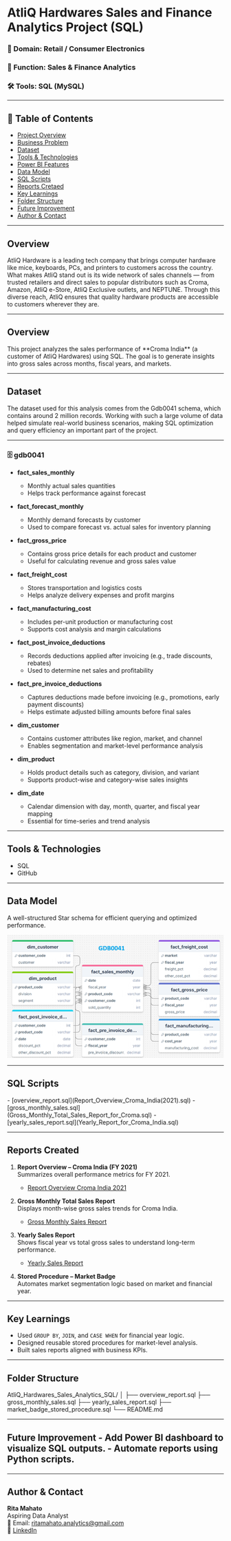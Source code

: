 # AtliQ Hardwares Sales and Finance Analytics Project (SQL)

### 🧩 Domain: Retail / Consumer Electronics  
### 💼 Function: Sales & Finance Analytics  
### 🛠 Tools: SQL (MySQL)

---

## 📌 Table of Contents
- <a href="#overview">Project Overview</a>
- <a href="#business-problem">Business Problem</a>
- <a href="#dataset">Dataset</a>
- <a href="#tools--technologies">Tools & Technologies</a>
- <a href="#powerbi-features">Power BI Features</a>
- <a href="#data-model">Data Model</a>
- <a href="#sql-scripts">SQL Scripts</a>
- <a href="#reports-created">Reports Cretaed</a>
- <a href="#key-learnings">Key Learnings</a>
- <a href="#folder-structure">Folder Structure</a>
- <a href="#future-improvement">Future Improvement</a>
- <a href="#author--contact">Author & Contact</a>

---

<h2><a class="anchor" id="Project Overview"></a>Overview</h2>
AtliQ Hardware is a leading tech company that brings computer hardware like mice, keyboards, PCs, and 
printers to customers across the country. What makes AtliQ stand out is its wide network of sales channels — 
from trusted retailers and direct sales to popular distributors such as Croma, Amazon, AtliQ e-Store, 
AtliQ Exclusive outlets, and NEPTUNE. Through this diverse reach, AtliQ ensures that quality hardware products 
are accessible to customers wherever they are.

---

<h2><a class="anchor" id="Business Problem"></a>Overview</h2>
This project analyzes the sales performance of **Croma India** (a customer of AtliQ Hardwares) using SQL.  
The goal is to generate insights into gross sales across months, fiscal years, and markets.

---

<h2><a class="anchor" id="dataset"></a>Dataset</h2>
The dataset used for this analysis comes from the Gdb0041 schema, which contains around 2 million records.
Working with such a large volume of data helped simulate real-world business scenarios, making SQL optimization and 
query efficiency an important part of the project.

---

### 🗄️ gdb0041  

- **fact_sales_monthly**  
  - Monthly actual sales quantities  
  - Helps track performance against forecast 
  
- **fact_forecast_monthly**  
  - Monthly demand forecasts by customer  
  - Used to compare forecast vs. actual sales for inventory planning   
  
- **fact_gross_price**  
  - Contains gross price details for each product and customer 
  - Useful for calculating revenue and gross sales value 
  
- **fact_freight_cost**  
  - Stores transportation and logistics costs 
  - Helps analyze delivery expenses and profit margins 
  
- **fact_manufacturing_cost**  
  - Includes per-unit production or manufacturing cost  
  - Supports cost analysis and margin calculations
  
- **fact_post_invoice_deductions**  
  - Records deductions applied after invoicing (e.g., trade discounts, rebates)
  - Used to determine net sales and profitability
  
- **fact_pre_invoice_deductions**  
  - Captures deductions made before invoicing (e.g., promotions, early payment discounts)  
  - Helps estimate adjusted billing amounts before final sales 
  
- **dim_customer**  
  - Contains customer attributes like region, market, and channel  
  - Enables segmentation and market-level performance analysis 
  
- **dim_product**  
  - Holds product details such as category, division, and variant
  - Supports product-wise and category-wise sales insights 

- **dim_date**  
  - Calendar dimension with day, month, quarter, and fiscal year mapping
  - Essential for time-series and trend analysis 

---

<h2><a class="anchor" id="tools--technologies"></a>Tools & Technologies</h2>

- SQL  
- GitHub

---

<h2><a class="anchor" id="data-model">Data Model</a></h2>

A well-structured Star schema for efficient querying and optimized performance.  

![Data Model](datamodel/Data_model.png)

---

<h2><a class="anchor" id="sql-scripts">SQL Scripts</a></h2>
- [overview_report.sql](Report_Overview_Croma_India(2021).sql)
- [gross_monthly_sales.sql](Gross_Monthly_Total_Sales_Report_for_Croma.sql)
- [yearly_sales_report.sql](Yearly_Report_for_Croma_India.sql)

---

<h2><a class="anchor" id="reports-created">Reports Created</a></h2>

1. **Report Overview – Croma India (FY 2021)**  
   Summarizes overall performance metrics for FY 2021.
   - [Report Overview Croma India 2021](reports/report_overview_croma_india.csv)

2. **Gross Monthly Total Sales Report**  
   Displays month-wise gross sales trends for Croma India.
   - [Gross Monthly Sales Report](reports/gross_monthly_total_sales_croma_india.csv)

3. **Yearly Sales Report**  
   Shows fiscal year vs total gross sales to understand long-term performance.
   - [Yearly Sales Report](reports/yearly_sales_report_croma.csv)

4. **Stored Procedure – Market Badge**  
   Automates market segmentation logic based on market and financial year.

---

<h2><a class="anchor" id="key-learnings">Key Learnings</a></h2>

- Used `GROUP BY`, `JOIN`, and `CASE WHEN` for financial year logic.  
- Designed reusable stored procedures for market-level analysis.  
- Built sales reports aligned with business KPIs.

---

<h2><a class="anchor" id="folder-structure">Folder Structure</a></h2>

AtliQ_Hardwares_Sales_Analytics_SQL/
│
├── overview_report.sql
├── gross_monthly_sales.sql
├── yearly_sales_report.sql
├── market_badge_stored_procedure.sql
└── README.md


---

<h2><a class="anchor" id="future-improvement">Future Improvement</a>
- Add Power BI dashboard to visualize SQL outputs.  
- Automate reports using Python scripts.

---
<h2><a class="anchor" id="author--contact"></a>Author & Contact</h2>

**Rita Mahato**  
Aspiring Data Analyst  
📧 Email: ritamahato.analytics@gmail.com  
🔗 [LinkedIn](https://www.linkedin.com/in/mahato-rita/)  
